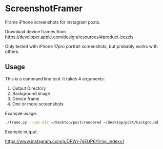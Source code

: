 # ScreenshotFramer

Frame iPhone screenshots for instagram posts.

Download device frames from https://developer.apple.com/design/resources/#product-bezels

Only tested with iPhone 17pro portrait screenshots, but probably works with others.

## Usage

This is a command line tool. It takes 4 arguments:

1. Output Directory
2. Background image
3. Device frame
4. One or more screenshots

Example usage:

```bash
./frame.py --out-dir ~/Desktop/post/rendered ~/Desktop/post/background.jpg frames/iphone-17/iPhone\ 17\ Pro/iPhone\ 17\ Pro\ -\ Cosmic\ Orange\ -\ Portrait.png ~/Desktop/post/*.png
```

Example output:

https://www.instagram.com/p/DPWi-7gEUP6/?img_index=1
